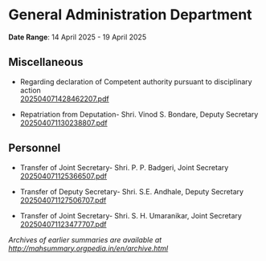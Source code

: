 # General Administration Department

**Date Range**: 14 April 2025 - 19 April 2025


## Miscellaneous
- Regarding declaration of Competent authority pursuant to disciplinary action\
  [202504071428462207.pdf](https://gr.maharashtra.gov.in/Site/Upload/Government%20Resolutions/English/202504071428462207.pdf)

- Repatriation from Deputation- Shri. Vinod S. Bondare, Deputy  Secretary\
  [202504071130238807.pdf](https://gr.maharashtra.gov.in/Site/Upload/Government%20Resolutions/English/202504071130238807.pdf)

## Personnel
- Transfer of Joint Secretary- Shri. P. P. Badgeri, Joint  Secretary\
  [202504071125366507.pdf](https://gr.maharashtra.gov.in/Site/Upload/Government%20Resolutions/English/202504071125366507.pdf)

- Transfer of Deputy  Secretary- Shri. S.E. Andhale, Deputy  Secretary\
  [202504071127506707.pdf](https://gr.maharashtra.gov.in/Site/Upload/Government%20Resolutions/English/202504071127506707.pdf)

- Transfer of  Joint Secretary- Shri. S. H. Umaranikar, Joint   Secretary\
  [202504071123477707.pdf](https://gr.maharashtra.gov.in/Site/Upload/Government%20Resolutions/English/202504071123477707.pdf)


*Archives of earlier summaries are available at http://mahsummary.orgpedia.in/en/archive.html*